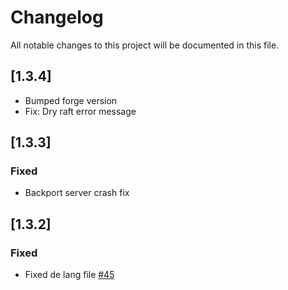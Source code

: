 # Changelog
All notable changes to this project will be documented in this file.

## [1.3.4]

- Bumped forge version
- Fix: Dry raft error message

## [1.3.3]

### Fixed

- Backport server crash fix

## [1.3.2]
### Fixed
- Fixed de lang file [#45](https://github.com/nanite/Bamboo-Everything/pull/45)

